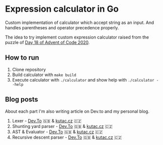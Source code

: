 # Expression calculator in Go

Custom implementation of calculator which accept string as an input. And handles parentheses and operator precedence properly.

The idea to try implement custom expression calculator raised from the puzzle of [Day 18 of Advent of Code 2020](https://github.com/arxeiss/advent-of-code-2020/tree/master/day18).

## How to run

1. Clone repository
1. Build calculator with `make build`
1. Execute calculator with `./calculator` and show help with `./calculator --help`

## Blog posts

About each part I'm also writing article on Dev.to and my personal blog.

1. Lexer - [Dev.To](https://dev.to/arxeiss/lexer-expression-calculator-3j9p) 🇬🇧  & [kutac.cz](https://www.kutac.cz/pocitace-a-internety/lexer-1-dil-vlastni-kalkulacky-s-vyrazy) 🇨🇿
1. Shunting yard parser - [Dev.To](https://dev.to/arxeiss/shunting-yard-parser-expression-calculator-cik) 🇬🇧  & [kutac.cz](https://www.kutac.cz/pocitace-a-internety/shunting-yard-algoritmus-2-dil-vlastni-kalkulacky) 🇨🇿
1. AST & Evaluator - [Dev.To](https://dev.to/arxeiss/ast-evaluator-expression-calculator-1cdg) 🇬🇧  & [kutac.cz](https://www.kutac.cz/pocitace-a-internety/evaluator-ast-3-dil-vlastni-kalkulacky) 🇨🇿
1. Recursive descent parser - [Dev.To](https://dev.to/arxeiss/recursive-descent-parser-5581) 🇬🇧  & [kutac.cz](https://www.kutac.cz/pocitace-a-internety/recursive-descent-4-dil-vlastni-kalkulacky) 🇨🇿
